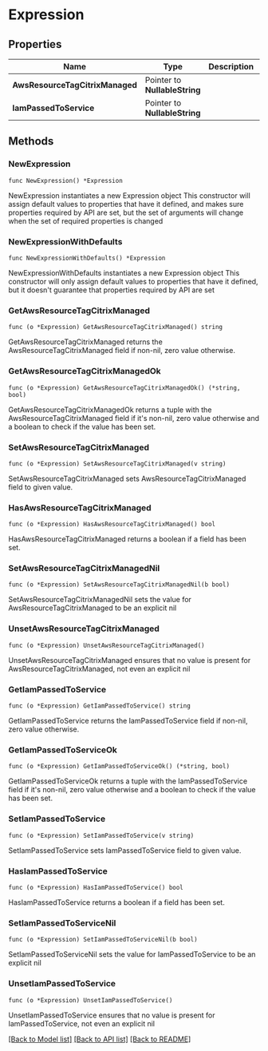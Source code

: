 # Expression

## Properties

Name | Type | Description | Notes
------------ | ------------- | ------------- | -------------
**AwsResourceTagCitrixManaged** | Pointer to **NullableString** |  | [optional] 
**IamPassedToService** | Pointer to **NullableString** |  | [optional] 

## Methods

### NewExpression

`func NewExpression() *Expression`

NewExpression instantiates a new Expression object
This constructor will assign default values to properties that have it defined,
and makes sure properties required by API are set, but the set of arguments
will change when the set of required properties is changed

### NewExpressionWithDefaults

`func NewExpressionWithDefaults() *Expression`

NewExpressionWithDefaults instantiates a new Expression object
This constructor will only assign default values to properties that have it defined,
but it doesn't guarantee that properties required by API are set

### GetAwsResourceTagCitrixManaged

`func (o *Expression) GetAwsResourceTagCitrixManaged() string`

GetAwsResourceTagCitrixManaged returns the AwsResourceTagCitrixManaged field if non-nil, zero value otherwise.

### GetAwsResourceTagCitrixManagedOk

`func (o *Expression) GetAwsResourceTagCitrixManagedOk() (*string, bool)`

GetAwsResourceTagCitrixManagedOk returns a tuple with the AwsResourceTagCitrixManaged field if it's non-nil, zero value otherwise
and a boolean to check if the value has been set.

### SetAwsResourceTagCitrixManaged

`func (o *Expression) SetAwsResourceTagCitrixManaged(v string)`

SetAwsResourceTagCitrixManaged sets AwsResourceTagCitrixManaged field to given value.

### HasAwsResourceTagCitrixManaged

`func (o *Expression) HasAwsResourceTagCitrixManaged() bool`

HasAwsResourceTagCitrixManaged returns a boolean if a field has been set.

### SetAwsResourceTagCitrixManagedNil

`func (o *Expression) SetAwsResourceTagCitrixManagedNil(b bool)`

 SetAwsResourceTagCitrixManagedNil sets the value for AwsResourceTagCitrixManaged to be an explicit nil

### UnsetAwsResourceTagCitrixManaged
`func (o *Expression) UnsetAwsResourceTagCitrixManaged()`

UnsetAwsResourceTagCitrixManaged ensures that no value is present for AwsResourceTagCitrixManaged, not even an explicit nil
### GetIamPassedToService

`func (o *Expression) GetIamPassedToService() string`

GetIamPassedToService returns the IamPassedToService field if non-nil, zero value otherwise.

### GetIamPassedToServiceOk

`func (o *Expression) GetIamPassedToServiceOk() (*string, bool)`

GetIamPassedToServiceOk returns a tuple with the IamPassedToService field if it's non-nil, zero value otherwise
and a boolean to check if the value has been set.

### SetIamPassedToService

`func (o *Expression) SetIamPassedToService(v string)`

SetIamPassedToService sets IamPassedToService field to given value.

### HasIamPassedToService

`func (o *Expression) HasIamPassedToService() bool`

HasIamPassedToService returns a boolean if a field has been set.

### SetIamPassedToServiceNil

`func (o *Expression) SetIamPassedToServiceNil(b bool)`

 SetIamPassedToServiceNil sets the value for IamPassedToService to be an explicit nil

### UnsetIamPassedToService
`func (o *Expression) UnsetIamPassedToService()`

UnsetIamPassedToService ensures that no value is present for IamPassedToService, not even an explicit nil

[[Back to Model list]](../README.md#documentation-for-models) [[Back to API list]](../README.md#documentation-for-api-endpoints) [[Back to README]](../README.md)


